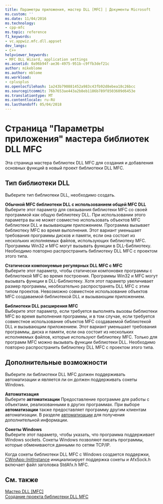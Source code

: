 ```yaml
---
title: Параметры приложения, мастер DLL [MFC] | Документы Microsoft
ms.custom: ''
ms.date: 11/04/2016
ms.technology:
- cpp-mfc
ms.topic: reference
f1_keywords:
- vc.appwiz.mfc.dll.appset
dev_langs:
- C++
helpviewer_keywords:
- MFC DLL Wizard, application settings
ms.assetid: 0a96b94f-ae36-4975-951b-c9ffb3def21c
author: mikeblome
ms.author: mblome
ms.workload:
- cplusplus
ms.openlocfilehash: 1a243b790881452a983c43fb92d8ebea18c26bcc
ms.sourcegitcommit: 76b7653ae443a2b8eb1186b789f8503609d6453e
ms.translationtype: MT
ms.contentlocale: ru-RU
ms.lasthandoff: 05/04/2018
---
```

# <a name="application-settings-mfc-dll-wizard"></a>Страница "Параметры приложения" мастера библиотек DLL MFC
Эта страница мастера библиотек DLL MFC для создания и добавления основных функций в новый проект библиотеки DLL MFC.  
  
## <a name="dll-type"></a>Тип библиотеки DLL  
 Выберите тип библиотеки DLL, необходимо создать.  
  
 **Обычной MFC библиотеки DLL с использованием общей MFC DLL**  
 Выберите этот параметр для связывания библиотеки MFC со своей программой как общую библиотеку DLL. При использовании этого параметра вы не может совместно использовать объектов MFC библиотеки DLL и вызывающим приложением. Программа вызывает библиотеку MFC во время выполнения. Этот вариант уменьшает требования программы дисков и памяти, если она состоит из нескольких исполняемых файлов, использующих библиотеку MFC. Программы Win32 и MFC могут вызывать функции в DLL-Библиотеку. Необходимо повторно распространить библиотеку DLL MFC с проектом этого типа.  
  
 **Статически компонуемые регулярных DLL MFC с MFC**  
 Выберите этот параметр, чтобы статически компоновке программы с библиотекой MFC во время построения. Программы Win32 и MFC могут вызывать функции в DLL-Библиотеку. Хотя этот параметр увеличивает размер программы, необязательно распространять DLL MFC с этим типом проектов. Невозможно совместное использование объектов MFC создаваемой библиотекой DLL и вызывающим приложением.  
  
 **Библиотеки DLL расширения MFC**  
 Выберите этот параметр, если требуется выполнять вызовы библиотеки MFC во время выполнения программы, и в том случае, если требуется совместное использование объектов MFC создаваемой библиотекой DLL и вызывающим приложением. Этот вариант уменьшает требования программы, диска и памяти, если она состоит из нескольких исполняемых файлов, которые используют библиотеку MFC. Только для программ MFC можно вызывать функции библиотеки DLL. Необходимо повторно распространить библиотеку DLL MFC с проектом этого типа.  
  
## <a name="additional-features"></a>Дополнительные возможности  
 Выберите ли библиотеки DLL MFC должен поддерживать автоматизации и является ли он должен поддерживать сокеты Windows.  
  
 **Автоматизация**  
 Выберите **автоматизации** Предоставление программе для работы с объектами, реализованными в других программах. При выборе **автоматизации** также предоставляет программу другим клиентам автоматизации. В разделе [автоматизации](../../mfc/automation.md) для получения дополнительной информации.  
  
 **Сокеты Windows**  
 Выберите этот параметр, чтобы указать, что программа поддерживает Windows sockets. Сокеты Windows позволяют писать программы, которые обмениваются данными по сетям TCP/IP.  
  
 Когда сокеты библиотеки DLL MFC с Windows создается поддержки, [CWinApp::InitInstance](../../mfc/reference/cwinapp-class.md#initinstance) инициализирует поддержка сокеты и AfxSock.h включает файл заголовка StdAfx.h MFC.  
  
## <a name="see-also"></a>См. также  
 [Мастер DLL [MFC]](../../mfc/reference/mfc-dll-wizard.md)   
 [Создание проекта библиотеки DLL MFC](../../mfc/reference/creating-an-mfc-dll-project.md)

